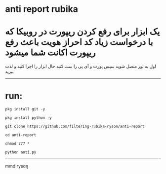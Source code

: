 # anti report rubika

# یک ابزار برای رفع کردن ریپورت در روبیکا که با درخواست زیاد کد احراز هویت باعث رفع ریپورت اکانت شما میشود

اول به تور متصل شوید سپس پورت و آی پی را ست کنید حال ابزار را اجرا کنید و لذت ببرید
___________________
# run:

`pkg install git -y`

`pkg install python -y`

`git clone https://github.com/filtering-rubika-ryson/anti-report`

`cd anti-report`

`chmod 777 *`

`python anti.py`

__________________

mmd rysoŋ
